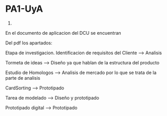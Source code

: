 # PA1-UyA

1.

En el documento de aplicacion del DCU se encuentran 

Del pdf los apartados:

Etapa de investigacion. Identificacion de requisitos del Cliente --> Analisis

Tormeta de ideas --> Diseño ya que hablan de la estructura del producto

Estudio de Homologos --> Analisis de mercado por lo que se trata de la parte de analisis

CardSorting --> Prototipado

Tarea de modelado --> Diseño y prototipado

Prototipado digital --> Prototipado

